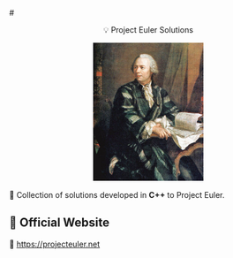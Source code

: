 #<p style="text-align: center;">💡 Project Euler Solutions</p>

<p style="text-align: center;"><img src="Leonhard_Euler_2.jpg" width="200"></p>

<p><span>🔦</span> Collection of solutions developed in <span style="font-weight: bold">C++</span> to Project Euler.</p>

## <span>💎</span> Official Website

<span>🔦</span> <https://projecteuler.net>